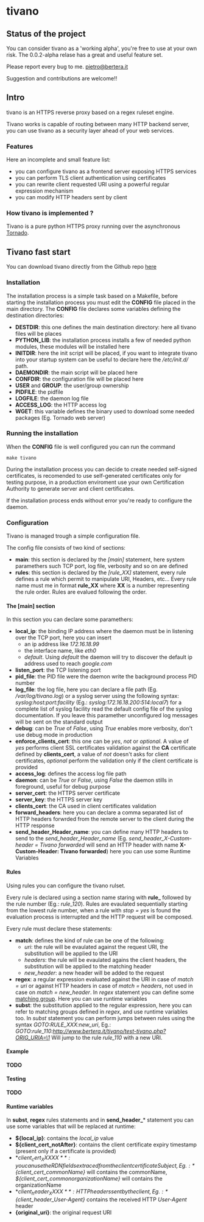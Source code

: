 # tivano

## Status of the project

You can consider tivano as a 'working alpha', you're free to use at your own risk. The 0.0.2-alpha relase has a great and useful feature set.

Please report every bug to me. pietro@bertera.it

Suggestion and contributions are welcome!!

## Intro

tivano is an HTTPS reverse proxy based on a regex ruleset engine.

Tivano works is capable of routing between many HTTP backend server, you can use tivano as a security layer ahead of your web services.

### Features

Here an incomplete and small feature list:

- you can configure tivano as a frontend server exposing HTTPS services
- you can perform TLS client authentication using certificates
- you can rewrite client requested URI using a powerful regular expression mechanism
- you can modify HTTP headers sent by client

### How tivano is implemented ? 

Tivano is a pure python HTTPS proxy running over the asynchronous [Tornado](http://www.tornadoweb.org).

## Tivano fast start

You can download tivano directly from the Github repo [here](https://github.com/pbertera/tivano/archive/v0.0.2-alpha.tar.gz)

### Installation

The installation process is a simple task based on a Makefile, before starting the installation process you must edit the **CONFIG** file placed in the main directory.
The **CONFIG** file declares some variables defining the destination directories:

- **DESTDIR**: this one defines the main destination directory: here all tivano files will be places
- **PYTHON_LIB**: the installation process installs a few of needed python modules, these modules will be installed here
- **INITDIR**: here the init script will be placed, if you want to integrate tivano into your startup system can be useful to declare here the */etc/init.d/* path.
- **DAEMONDIR**: the main script will be placed here
- **CONFDIR**: the configuration file will be placed here
- **USER** and **GROUP**: the user/group ownership
- **PIDFILE**: the pidfile
- **LOGFILE**: the daemon log file
- **ACCESS_LOG**: the HTTP access log
- **WGET**: this variable defines the binary used to download some needed packages (Eg. Tornado web server)

### Running the installation

When the **CONFIG** file is well configured you can run the command

    make tivano
    
During the installation process you can decide to create needed self-signed certificates, is recomended to use self-generated certificates only for testing purpose, in a production enviroment use your own Certification Authority to generate server and client certificates.

If the installation process ends without error you're ready to configure the daemon.

### Configuration

Tivano is managed trough a simple configuration file.

The config file consists of two kind of sections:

- **main**: this section is declared by the *[main]* statement, here system paramethers such TCP port, log file, verbosity and so on are defined
- **rules**: this section is declared by the *[rule_XX]* statement, every rule defines a rule which permit to manipulate URI, Headers, etc… Every rule name must me in format **rule_XX** where **XX** is a number representing the rule order. Rules are evalued following the order.

#### The [main] section

In this section you can declare some paramethers:

- **local_ip**: the binding IP address where the daemon must be in listening over the TCP port, here you can insert
  - an ip address like *172.16.18.99*
  - the interface name, like *eth0*
  - *default*. Using *default* the daemon will try to discover the default ip address used to reach *google.com*
- **listen_port**: the TCP listening port
- **pid_file**: the PID file were the daemon write the background process PID number
- **log_file**: the log file, here you can declare a file path (Eg. */var/log/tivano.log*) or a syslog server using the following syntax: *syslog:host:port:facility* (Eg.: *syslog:172.16.18.200:514:local7*) for a complete list of syslog facility read the default config file of the syslog documentation. If you leave this paramether unconfigured log messages will be sent on the standard output
- **debug**: can be *True* of *False*, using *True* enables more verbosity, don't use debug mode in production
- **enforce_clients_cert**: this one can be *yes*, *not* or *optional*. A value of *yes* performs client SSL certificates validation against the **CA** certificate defined by **clients_cert**, a value of *not* doesn't asks for client certificates, *optional* perform the validation only if the client certificate is provided
- **access_log**: defines the access log file path
- **daemon**: can be *True* or *False*, using *False* the daemon stills in foreground, useful for debug purpose
- **server_cert**: the HTTPS server certificate
- **server_key**: the HTTPS server key
- **clients_cert**: the CA used in client certificates validation
- **forward_headers**: here you can declare a comma separated list of HTTP headers forwrded from the remote server to the client during the HTTP response
- **send_header_Header_name**: you can define many HTTP headers to send to the *send_header_Header_name* (Eg. *send_header_X-Custom-header = Tivano forwarded* will send an HTTP header with name **X-Custom-Header: Tivano forwarded**) here you can use some Runtime Variables

#### Rules

Using rules you can configure the tivano rulset.

Every rule is declared using a section name staring with **rule_** followed by the rule number (Eg.: *rule_120*). Rules are evaulated sequentially starting from the lowest rule number, when a rule with *stop = yes* is found the evaluation process is interrupted and the HTTP request will be composed.

Every rule must declare these statements:

- **match**: defines the kind of rule can be one of the following:
  - *uri*: the rule will be evaulated against the request URI, the substitution will be applied to the URI
  - *headers*: the rule will be evaulated agains the client headers, the substitution will be applied to the matching header
  - *new_header*: a new header will be added to the request
- **regex**: a regular expression evaluated against the URI in case of *match = uri* or against HTTP headers in case of *match = headers*, not used in case on *match = new_header*. In *regex* statement you can define some [matching group](http://docs.python.org/2/howto/regex.html#grouping). Here you can use runtime variables
- **subst**: the substitution applied to the regular expression, here you can refer to matching groups defined in *regex*, and use runtime variables too. In *subst* statement you can perform jumps between rules using the syntax *GOTO:RULE_XXX:new_uri*, Eg.: *GOTO:rule_110:http://www.bertera.it/tivano/test-tivano.php?ORIG_URIA=\1* Will jump to the rule *rule_110* with a new URI. 

#### Example

**TODO**

#### Testing

**TODO**


#### Runtime variables

In **subst**, **regex** rules statements and in **send_header_*** statement you can use some variables that will be replaced at runtime:

- **${local_ip}**: contains the *local_ip* value
- **${client_cert_notAfter}**: contains the client certificate expiry timestamp (present only if a certificate is provided)
- **${client_cert_XXXXX}**: you can use the RDN fields extraced from the client certificate Subject, Eg.: *${client_cert_commonName}* will contains the commonName, *${client_cert_commonorganizationName}* will contains the organizationName
- **${client_header_XXXX}**: HTTP headers sent by the client, Eg.: *${client_header_User-Agent}* contains the received HTTP *User-Agent* header
- **{original_uri}**: the original request URI
